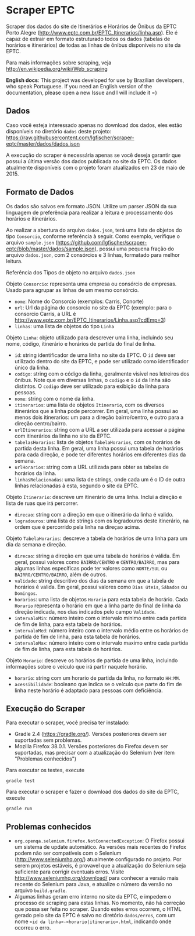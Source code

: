 Scraper EPTC
============

Scraper dos dados do site de Itinerários e Horários de Ônibus da EPTC Porto Alegre (http://www.eptc.com.br/EPTC_Itinerarios/linha.asp). Ele é capaz de extrair em formato estruturado todos os dados (tabelas de horários e itinerários) de todas as linhas de ônibus disponíveis no site da EPTC.

Para mais informações sobre scraping, veja http://en.wikipedia.org/wiki/Web_scraping

**English docs**: This project was developed for use by Brazilian developers, who speak Portuguese. If you need an English version of the documentation, please open a new Issue and I will include it =)

Dados
-----

Caso você esteja interessado apenas no download dos dados, eles estão disponíveis no diretório `dados` deste projeto: https://raw.githubusercontent.com/lgfischer/scraper-eptc/master/dados/dados.json

A execução do scraper é necessária apenas se você deseja garantir que possui a última versão dos dados publicada no site da EPTC. Os dados atualmente disponíveis com o projeto foram atualizados em 23 de maio de 2015.


Formato de Dados
----------------

Os dados são salvos em formato JSON. Utilize um parser JSON da sua linguagem de preferência para realizar a leitura e processamento dos horários e itinerários.

Ao realizar a abertura do arquivo `dados.json`, terá uma lista de objetos do tipo `Consorcio`, conforme referência à seguir. Como exemplo, verifique o arquivo `sample.json` (https://github.com/lgfischer/scraper-eptc/blob/master/dados/sample.json), possui uma pequena fração do arquivo `dados.json`, com 2 consórcios e 3 linhas, formatado para melhor leitura.

Referência dos Tipos de objeto no arquivo `dados.json`

Objeto `Consorcio`: representa uma empresa ou consórcio de empresas. Usado para agrupar as linhas de um mesmo consórcio.
- `nome`: Nome do Consorcio (exemplos: Carris, Conorte)
- `url`: Url da página do consorcio no site da EPTC (exemplo: para o consorcio Carris, a URL é http://www.eptc.com.br/EPTC_Itinerarios/Linha.asp?cdEmp=3)
- `linhas`: uma lista de objetos do tipo `Linha`

Objeto `Linha`: objeto utilizado para descrever uma linha, incluindo seu nome, código, itinerário e horários de partida do final de linha.
- `id`: string identificador de uma linha no site da EPTC. O `id` deve ser utilizado dentro do site da EPTC, e pode ser utilizado como identificador único da linha.
- `codigo`: string com o código da linha, geralmente visível nos letreiros dos ônibus. Note que em diversas linhas, o `codigo` e o `id` da linha são distintos. O `codigo` deve ser utilizado para exibição da linha para pessoas.
- `nome`: string com o nome da linha.
- `itinerarios`: uma lista de objetos `Itinerario`, com os diversos itinerários que a linha pode percorrer. Em geral, uma linha possui ao menos dois itinerarios: um para a direção bairro/centro, e outro para a direção centro/bairro.
- `urlItinerarios`: string com a URL a ser utilizada para acessar a página com itinerários da linha no site da EPTC.
- `tabelasHorarios`: lista de objetos `TabelaHorarios`, com os horários de partida desta linha. Em geral, uma linha possui uma tabela de horários para cada direção, e pode ter diferentes horários em diferentes dias da semana.
- `urlHorarios`: string com a URL utilizada para obter as tabelas de horários da linha.
- `linhasRelacionadas`: uma lista de strings, onde cada um é o ID de outra linhas relacionadas à esta, segundo o site da EPTC.

Objeto `Itinerario`: descreve um itinerário de uma linha. Inclui a direção e lista de ruas que irá percorrer.
- `direcao`: string com a direção em que o itinerário da linha é valido.
- `logradouros`: uma lista de strings com os logradouros deste itinerário, na ordem que é percorrido pela linha na direçao acima.

Objeto `TabelaHorarios`: descreve a tabela de horários de uma linha para um dia da semana e direção.
- `direcao`: string a direção em que uma tabela de horários é válida. Em geral, possui valores como `BAIRRO/CENTRO` e `CENTRO/BAIRRO`, mas para algumas linhas específicas pode ter valores como `NORTE/SUL` ou `BAIRRO/CENTRO/BAIRRO`, além de outros.
- `validade`: string descritivo dos dias da semana em que a tabela de horários é valida. Em geral, possui valores como `Dias úteis`, `Sábados` ou `Domingos`.
- `horarios`: uma lista de objetos `Horario` para esta tabela de horário. Cada `Horario` representa o horário em que a linha parte do final de linha da direção indicada, nos dias indicados pelo campo `Validade`.
- `intervaloMin`: número inteiro com o intervalo mínimo entre cada partida de fim de linha, para esta tabela de horários.
- `intervaloMed`: número inteiro com o intervalo médio entre os horários de partida de fim de linha, para esta tabela de horários.
- `intervaloMax`: número inteiro com o intervalo maximo entre cada partida de fim de linha, para esta tabela de horários.

Objeto `Horario`: descreve os horários de partida de uma linha, incluindo informações sobre o veículo que irá partir naquele horário.
- `horario`: string com um horario de partida da linha, no formato `HH:MM`.
- `acessibilidade`: booleano que indica se o veículo que parte do fim de linha neste horário é adaptado para pessoas com deficiência.


Execução do Scraper
-------------------

Para executar o scraper, você precisa ter instalado:

- Gradle 2.4 (https://gradle.org/). Versões posteriores devem ser suportadas sem problemas.
- Mozilla Firefox 38.0.1. Versões posteriores do Firefox devem ser suportadas, mas precisar com a atualização do Selenium (ver item "Problemas conhecidos")

Para executar os testes, execute

    gradle test

Para executar o scraper e fazer o download dos dados do site da EPTC, execute

    gradle run



Problemas conhecidos
------------

- `org.openqa.selenium.firefox.NotConnectedException`: O Firefox possui um sistema de update automático. As versões mais recentes do Firefox podem não ser compatíveis com o Selenium (http://www.seleniumhq.org/) atualmente configurado no projeto. Por serem projetos estáveis, é provavel que a atualização do Selenium seja suficiente para corrigir eventuais erros. Visite http://www.seleniumhq.org/download/ para conhecer a versão mais recente do Selenium para Java, e atualize o número da versão no arquivo `build.gradle`.
- Algumas linhas geram erro interno no site da EPTC, e impedem o processo de scraping para estas linhas. No momento, não há correção que possa ser feita no scraper. Quando estes erros ocorrem, o HTML gerado pelo site da EPTC é salvo no diretório `dados/erros`, com um nome `<id da linha>-<horario|itinerario>.html`, indicando onde ocorreu o erro.

